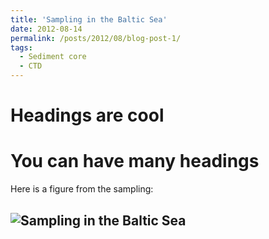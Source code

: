 ```yaml
---
title: 'Sampling in the Baltic Sea'
date: 2012-08-14
permalink: /posts/2012/08/blog-post-1/
tags:
  - Sediment core
  - CTD
---
```




Headings are cool
======

You can have many headings
======

Here is a figure from the sampling:

![Sampling in the Baltic Sea](/images/baltic-sampling1.png)
------
